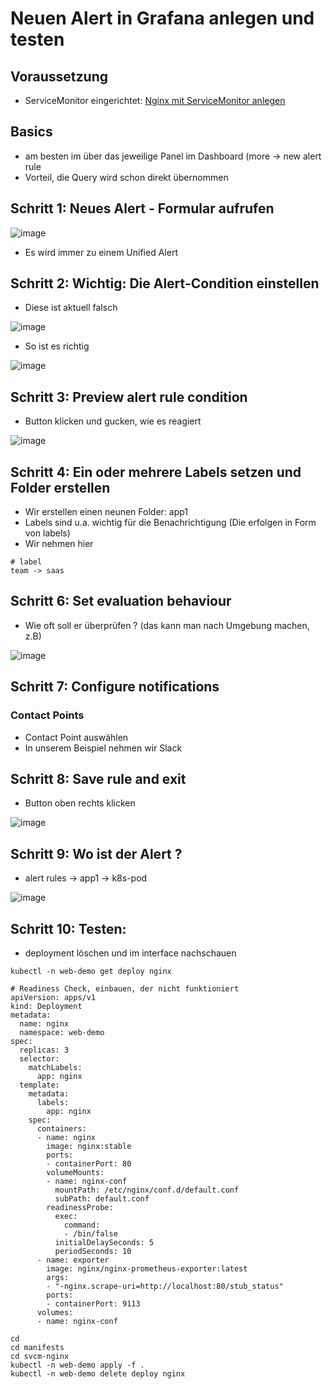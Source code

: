 # Neuen Alert in Grafana anlegen und testen 

## Voraussetzung

  * ServiceMonitor eingerichtet: [Nginx mit ServiceMonitor anlegen](monitoring/praxis/03-nginx-servicemonitor.md)

## Basics 

  * am besten im über das jeweilige Panel im Dashboard (more -> new alert rule
  * Vorteil, die Query wird schon direkt übernommen

## Schritt 1: Neues Alert - Formular aufrufen

![image](https://github.com/user-attachments/assets/9e178aa0-2e4c-4f4d-8f18-6f5f5ca3d992)
 
  * Es wird immer zu einem Unified Alert 

## Schritt 2: Wichtig: Die Alert-Condition einstellen 

  * Diese ist aktuell falsch

![image](https://github.com/user-attachments/assets/2e09a392-686a-49e0-b56d-05afa586d54a)

  * So ist es richtig

![image](https://github.com/user-attachments/assets/b0a766a3-fbee-44a9-bb8a-a687710f7a06)


## Schritt 3: Preview alert rule condition 

   * Button klicken und gucken, wie es reagiert

![image](https://github.com/user-attachments/assets/4f471c7d-2cc5-4248-a2a4-1edaf1696a1d)


## Schritt 4: Ein oder mehrere Labels setzen und Folder erstellen 

  * Wir erstellen einen neunen Folder: app1 
  * Labels sind u.a. wichtig für die Benachrichtigung (Die erfolgen in Form von labels)
  * Wir nehmen hier

```
# label
team -> saas
```

## Schritt 6: Set evaluation behaviour 

  * Wie oft soll er überprüfen ? (das kann man nach Umgebung machen, z.B) 

![image](https://github.com/user-attachments/assets/9941383c-095c-44a2-95c2-6aa7c3256993)


## Schritt 7: Configure notifications 

### Contact Points 

  * Contact Point auswählen
  * In unserem Beispiel nehmen wir Slack

## Schritt 8: Save rule and exit 

  * Button oben rechts klicken

![image](https://github.com/user-attachments/assets/e0305e06-10a8-4cfb-8c6d-fc70cf629b4a)


## Schritt 9: Wo ist der Alert ?

  * alert rules -> app1 -> k8s-pod 

![image](https://github.com/user-attachments/assets/67644467-5b6d-4077-b961-9d89a736edf5)



## Schritt 10: Testen:

  * deployment löschen und im interface nachschauen 

```
kubectl -n web-demo get deploy nginx
```

```
# Readiness Check, einbauen, der nicht funktioniert
apiVersion: apps/v1
kind: Deployment
metadata:
  name: nginx
  namespace: web-demo
spec:
  replicas: 3
  selector:
    matchLabels:
      app: nginx
  template:
    metadata:
      labels:
        app: nginx
    spec:
      containers:
      - name: nginx
        image: nginx:stable
        ports:
        - containerPort: 80
        volumeMounts:
        - name: nginx-conf
          mountPath: /etc/nginx/conf.d/default.conf
          subPath: default.conf
        readinessProbe:
          exec:
            command:
            - /bin/false
          initialDelaySeconds: 5
          periodSeconds: 10
      - name: exporter
        image: nginx/nginx-prometheus-exporter:latest
        args:
        - "-nginx.scrape-uri=http://localhost:80/stub_status"
        ports:
        - containerPort: 9113
      volumes:
      - name: nginx-conf
```


```
cd
cd manifests
cd svcm-nginx
kubectl -n web-demo apply -f .
kubectl -n web-demo delete deploy nginx
```

